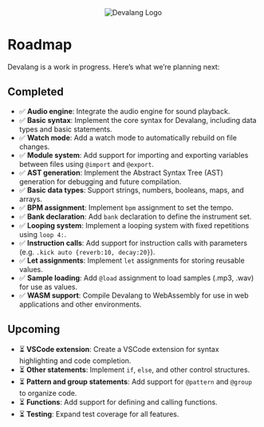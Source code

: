 <div align="center">
    <img src="https://firebasestorage.googleapis.com/v0/b/devaloop-labs.firebasestorage.app/o/devalang-teal-logo.svg?alt=media&token=d2a5705a-1eba-4b49-88e6-895a761fb7f7" alt="Devalang Logo">
</div>

# Roadmap

Devalang is a work in progress. Here’s what we’re planning next:

## Completed

- ✅ **Audio engine**: Integrate the audio engine for sound playback. 
- ✅ **Basic syntax**: Implement the core syntax for Devalang, including data types and basic statements.
- ✅ **Watch mode**: Add a watch mode to automatically rebuild on file changes.
- ✅ **Module system**: Add support for importing and exporting variables between files using `@import` and `@export`.
- ✅ **AST generation**: Implement the Abstract Syntax Tree (AST) generation for debugging and future compilation.
- ✅ **Basic data types**: Support strings, numbers, booleans, maps, and arrays.
- ✅ **BPM assignment**: Implement `bpm` assignment to set the tempo.
- ✅ **Bank declaration**: Add `bank` declaration to define the instrument set.
- ✅ **Looping system**: Implement a looping system with fixed repetitions using `loop 4:`.
- ✅ **Instruction calls**: Add support for instruction calls with parameters (e.g. `.kick auto {reverb:10, decay:20}`).
- ✅ **Let assignments**: Implement `let` assignments for storing reusable values.
- ✅ **Sample loading**: Add `@load` assignment to load samples (.mp3, .wav) for use as values.
- ✅ **WASM support**: Compile Devalang to WebAssembly for use in web applications and other environments.

## Upcoming

- ⏳ **VSCode extension**: Create a VSCode extension for syntax highlighting and code completion.
- ⏳ **Other statements**: Implement `if`, `else`, and other control structures.
- ⏳ **Pattern and group statements**: Add support for `@pattern` and `@group` to organize code.
- ⏳ **Functions**: Add support for defining and calling functions.
- ⏳ **Testing**: Expand test coverage for all features.
